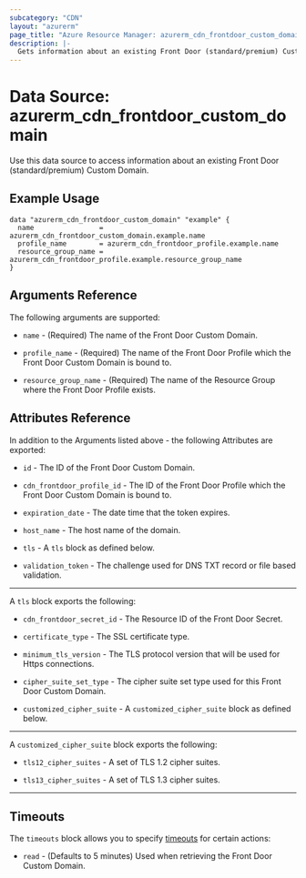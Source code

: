 ```yaml
---
subcategory: "CDN"
layout: "azurerm"
page_title: "Azure Resource Manager: azurerm_cdn_frontdoor_custom_domain"
description: |-
  Gets information about an existing Front Door (standard/premium) Custom Domain.
---
```


# Data Source: azurerm_cdn_frontdoor_custom_domain

Use this data source to access information about an existing Front Door (standard/premium) Custom Domain.

## Example Usage

```hcl
data "azurerm_cdn_frontdoor_custom_domain" "example" {
  name                = azurerm_cdn_frontdoor_custom_domain.example.name
  profile_name        = azurerm_cdn_frontdoor_profile.example.name
  resource_group_name = azurerm_cdn_frontdoor_profile.example.resource_group_name
}
```

## Arguments Reference

The following arguments are supported:

* `name` - (Required) The name of the Front Door Custom Domain.

* `profile_name` - (Required) The name of the Front Door Profile which the Front Door Custom Domain is bound to.

* `resource_group_name` - (Required) The name of the Resource Group where the Front Door Profile exists.

## Attributes Reference

In addition to the Arguments listed above - the following Attributes are exported:

* `id` - The ID of the Front Door Custom Domain.

* `cdn_frontdoor_profile_id` - The ID of the Front Door Profile which the Front Door Custom Domain is bound to.

* `expiration_date` - The date time that the token expires.

* `host_name` - The host name of the domain.

* `tls` - A `tls` block as defined below.

* `validation_token` - The challenge used for DNS TXT record or file based validation.

---

A `tls` block exports the following:

* `cdn_frontdoor_secret_id` - The Resource ID of the Front Door Secret.

* `certificate_type` - The SSL certificate type.

* `minimum_tls_version` - The TLS protocol version that will be used for Https connections.

* `cipher_suite_set_type` - The cipher suite set type used for this Front Door Custom Domain.

* `customized_cipher_suite` - A `customized_cipher_suite` block as defined below.

---

A `customized_cipher_suite` block exports the following:

* `tls12_cipher_suites` - A set of TLS 1.2 cipher suites.

* `tls13_cipher_suites` - A set of TLS 1.3 cipher suites.

---

## Timeouts

The `timeouts` block allows you to specify [timeouts](https://developer.hashicorp.com/terraform/language/resources/configure#define-operation-timeouts) for certain actions:

* `read` - (Defaults to 5 minutes) Used when retrieving the Front Door Custom Domain.
